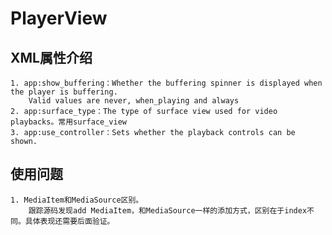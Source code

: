 # PlayerView

## XML属性介绍
    1. app:show_buffering：Whether the buffering spinner is displayed when the player is buffering.
        Valid values are never, when_playing and always
    2. app:surface_type：The type of surface view used for video playbacks。常用surface_view
    3. app:use_controller：Sets whether the playback controls can be shown.

## 使用问题
    1. MediaItem和MediaSource区别。
        跟踪源码发现add MediaItem，和MediaSource一样的添加方式，区别在于index不同。具体表现还需要后面验证。
